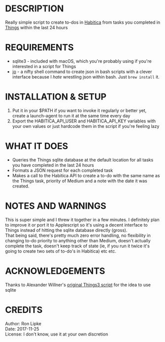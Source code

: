 # DESCRIPTION

Really simple script to create to-dos in [Habitica](https://habitica.com/) from tasks you completed in [Things](https://culturedcode.com/things/) within the last 24 hours

# REQUIREMENTS

- sqlite3 - included with macOS, which you're probably using if you're interested in a script for Things
- [jo](http://jpmens.net/2016/03/05/a-shell-command-to-create-json-jo/) - a nifty shell command to create json in bash scripts with a clever interface because I *hate* wrestling json within bash. Just `brew install` it.

# INSTALLATION & SETUP

1. Put it in your $PATH if you want to invoke it regularly or better yet, create a launch-agent to run it at the same time every day
2. Export the HABITICA_API_USER and HABITICA_API_KEY variables with your own values or just hardcode them in the script if you're feeling lazy

# WHAT IT DOES

- Queries the Things sqlite database at the default location for all tasks you have completed in the last 24 hours
- Formats a JSON request for each completed task
- Makes a call to the Habitica API to create a to-do with the same name as the Things task, priority of Medium and a note with the date it was created.

# NOTES AND WARNINGS

This is super simple and I threw it together in a few minutes.  I definitely plan to improve it or port it to Applescript so it's using a decent interface to Things instead of hitting the sqlite database directly (gross).  
That being said, there's pretty much zero error handling, no flexibility in changing to-do priority to anything other than Medium, doesn't actually complete the task, doesn't keep track of state (ie, if you run it twice it's going to create two sets of to-do's in Habitica) etc etc.

# ACKNOWLEDGEMENTS

Thanks to Alexander Willner's [original Things3 script](https://github.com/AlexanderWillner/things.sh) for the idea to use sqlite

# CREDITS

Author:  Ron Lipke  
Date:    2017-11-25  
License: I don't know, use it at your own discretion  
